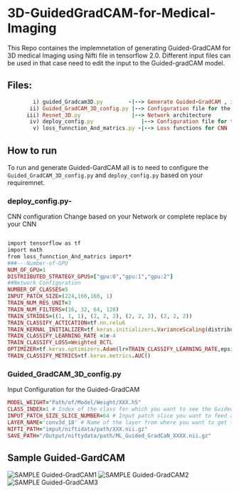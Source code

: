 # 3D-GuidedGradCAM-for-Medical-Imaging
This Repo containes the implemnetation of generating Guided-GradCAM for 3D medical Imaging using Nifti file in tensorflow 2.0. Different input files can be used in that case need to edit the input to the Guided-gradCAM model.

## Files:
```ruby  
        i) guided_Gradcam3D.py        -|--> Generate Guided-GradCAM , input and output nifti data
       ii) Guided_GradCAM_3D_config.py |--> Configuration file for the Guided-GradCAM, Modify based on your need
      iii) Resnet_3D.py                |--> Network architecture
       iv) deploy_config.py               |--> Configuration file for the Network, Modify based on your need
        v) loss_funnction_And_matrics.py -|--> Loss functions for CNN
```     
## How to run

To run and generate Guided-GardCAM all is to need to configure the `Guided_GradCAM_3D_config.py` and `deploy_config.py`  based on your requiremnet.

### deploy_config.py-
CNN configuration Change based on your Network or complete replace by your CNN
```ruby

import tensorflow as tf
import math
from loss_funnction_And_matrics import*
###---Number-of-GPU
NUM_OF_GPU=1
DISTRIIBUTED_STRATEGY_GPUS=["gpu:0","gpu:1","gpu:2"]
##Network Configuration
NUMBER_OF_CLASSES=5
INPUT_PATCH_SIZE=(224,160,160, 1)
TRAIN_NUM_RES_UNIT=3
TRAIN_NUM_FILTERS=(16, 32, 64, 128)
TRAIN_STRIDES=((1, 1, 1), (2, 2, 2), (2, 2, 2), (2, 2, 2))
TRAIN_CLASSIFY_ACTICATION=tf.nn.relu6
TRAIN_KERNAL_INITIALIZER=tf.keras.initializers.VarianceScaling(distribution='uniform')
TRAIN_CLASSIFY_LEARNING_RATE =1e-4
TRAIN_CLASSIFY_LOSS=Weighted_BCTL
OPTIMIZER=tf.keras.optimizers.Adam(lr=TRAIN_CLASSIFY_LEARNING_RATE,epsilon=1e-5)
TRAIN_CLASSIFY_METRICS=tf.keras.metrics.AUC()
```

### Guided_GradCAM_3D_config.py
Input Configuration for the Guided-GradCAM
```ruby
MODEL_WEIGHT="Path/of/Model/Weight/XXX.h5"
CLASS_INDEX=1 # Index of the class for which you want to see the Guided-gradcam
INPUT_PATCH_SIZE_SLICE_NUMBER=64 # Input patch slice you want to feed at a time
LAYER_NAME='conv3d_18' # Name of the layer from where you want to get the Guided-GradCAM
NIFTI_PATH="imput/niftidata/path/XXX.nii.gz"
SAVE_PATH="/Output/niftydata/path/ML_Guided_GradCaN_XXXX.nii.gz"
```

## Sample Guided-GardCAM

![SAMPLE Guided-GradCAM1]()
![SAMPLE Guided-GradCAM2]()
![SAMPLE Guided-GradCAM3]()
